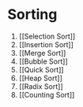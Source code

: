 # Sorting
1. [[Selection Sort]]
2. [[Insertion Sort]]
3. [[Merge Sort]]
4. [[Bubble Sort]]
5. [[Quick Sort]]
6. [[Heap Sort]]
7. [[Radix Sort]]
8. [[Counting Sort]]